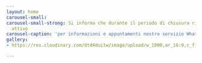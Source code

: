 ```yaml
---
layout: home
carousel-small: 
carousel-small-strong: Si informa che durante il periodo di chiusura rimane sempre
  attivo
carousel-caption: 'per informazioni e appuntamenti nostro servizio WhatsApp 379/1507510 '
gallery:
- https://res.cloudinary.com/dtd4duitw/image/upload/w_1000,ar_16:9,c_fill,g_auto,e_sharpen/v1567253002/viterbo/70215721_1441918852613190_8315255086775271424_o.jpg

---
```

